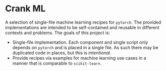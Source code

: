 # Crank ML

A selection of single-file machine learning recipes for `pytorch`. The provided implementations are intended to be self-contained and reusable in different contexts and problems. The goals of this project is:

* Single-file implementation. Each component and single script only depends on `pytorch` and is placed in a single file. As such there may be duplicated code in places, but this is _intentional_. 
* Provide recipes via examples for machine learning use cases in a manner that is comparable to `scikit-learn`. 
